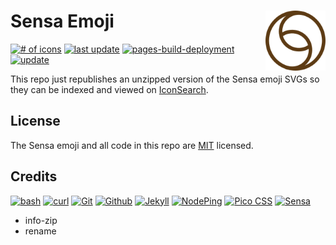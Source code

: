# Sensa Emoji [<img alt="Sensa logo" src="docs/favicon.svg" height="96" align="right"/>](https://sensa.co/)

[![# of icons](https://img.shields.io/badge/dynamic/json.svg?label=icons&url=https%3A%2F%2Fsensa-emoji.svg.zone%2Fstatus.json&query=$.count)](https://sensa-emoji.svg.zone/)
[![last update](https://img.shields.io/badge/dynamic/json.svg?label=last%20update&url=https%3A%2F%2Fsensa-emoji.svg.zone%2Fstatus.json&query=%24.lastmod)](https://sensa-emoji.svg.zone/)
[![pages-build-deployment](https://github.com/AwesomeLogos/sensa-emoji/actions/workflows/pages/pages-build-deployment/badge.svg)](https://github.com/AwesomeLogos/sensa-emoji/actions/workflows/pages/pages-build-deployment)
[![update](https://github.com/AwesomeLogos/sensa-emoji/actions/workflows/update.yaml/badge.svg)](https://github.com/AwesomeLogos/sensa-emoji/actions/workflows/update.yaml)

This repo just republishes an unzipped version of the Sensa emoji SVGs so they can be indexed and viewed on [IconSearch](https://iconsear.ch).

## License

The Sensa emoji and all code in this repo are [MIT](LICENSE.txt) licensed.

## Credits

[![bash](https://www.vectorlogo.zone/logos/gnu_bash/gnu_bash-ar21.svg)](https://www.gnu.org/software/bash/ "scripting")
[![curl](https://www.vectorlogo.zone/logos/curl_haxx/curl_haxx-ar21.svg)](https://curl.haxx.se/)
[![Git](https://www.vectorlogo.zone/logos/git-scm/git-scm-ar21.svg)](https://git-scm.com/ "Version control")
[![Github](https://www.vectorlogo.zone/logos/github/github-ar21.svg)](https://github.com/ "Code hosting")
[![Jekyll](https://www.vectorlogo.zone/logos/jekyllrb/jekyllrb-ar21.svg)](https://www.jekyllrb.com/ "Static website builder")
[![NodePing](https://www.vectorlogo.zone/logos/nodeping/nodeping-ar21.svg)](https://nodeping.com?rid=201109281250J5K3P "Uptime monitoring")
[![Pico CSS](https://www.vectorlogo.zone/logos/picocss/picocss-ar21.svg)](https://picocss.com/ "CSS")
[![Sensa](https://www.vectorlogo.zone/logos/sensaco/sensaco-ar21.svg)](https://sensa.co "Emoji images")

* info-zip
* rename
